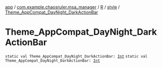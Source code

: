 [app](../../../index.md) / [com.example.chaosruler.msa_manager](../../index.md) / [R](../index.md) / [style](index.md) / [Theme_AppCompat_DayNight_DarkActionBar](.)

# Theme_AppCompat_DayNight_DarkActionBar

`static val Theme_AppCompat_DayNight_DarkActionBar: `[`Int`](https://kotlinlang.org/api/latest/jvm/stdlib/kotlin/-int/index.html)
`static val Theme_AppCompat_DayNight_DarkActionBar: `[`Int`](https://kotlinlang.org/api/latest/jvm/stdlib/kotlin/-int/index.html)